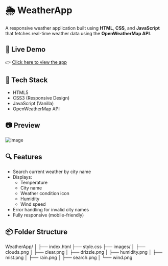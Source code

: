 # 🌦️ WeatherApp

A responsive weather application built using **HTML**, **CSS**, and **JavaScript** that fetches real-time weather data using the **OpenWeatherMap API**.

## 🚀 Live Demo

👉 [Click here to view the app](https://niteshvarma123.github.io/WeatherApp/)

## 🧰 Tech Stack

- HTML5
- CSS3 (Responsive Design)
- JavaScript (Vanilla)
- OpenWeatherMap API

## 📷 Preview
![image](https://github.com/user-attachments/assets/7f503aad-e8be-47e9-8b62-e88453fef774)


## 🔍 Features

- Search current weather by city name
- Displays:
  - Temperature
  - City name
  - Weather condition icon
  - Humidity
  - Wind speed
- Error handling for invalid city names
- Fully responsive (mobile-friendly)

## 📦 Folder Structure
WeatherApp/
│
├── index.html
├── style.css
├── images/
│ ├── clouds.png
│ ├── clear.png
│ ├── drizzle.png
│ ├── humidity.png
│ ├── mist.png
│ ├── rain.png
│ ├── search.png
│ └── wind.png

